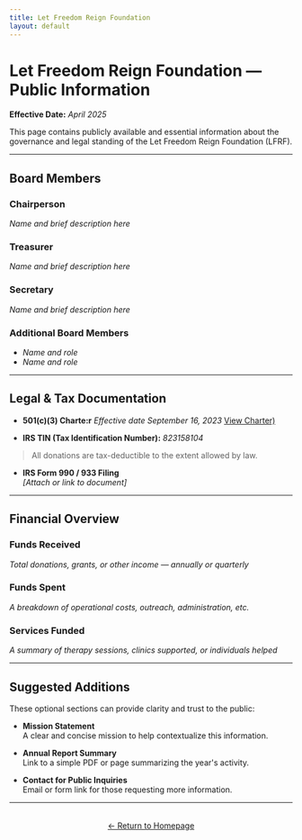 ```yaml
---
title: Let Freedom Reign Foundation
layout: default
---
```

<!-- TOP -->
<div id="top"></div>

# Let Freedom Reign Foundation — Public Information

**Effective Date:** *April 2025*

This page contains publicly available and essential information about the governance and legal standing of the Let Freedom Reign Foundation (LFRF).

---

## Board Members

### Chairperson
*Name and brief description here*

### Treasurer
*Name and brief description here*

### Secretary
*Name and brief description here*

### Additional Board Members
- *Name and role*
- *Name and role*

---

## Legal & Tax Documentation

- **501(c)(3) Charte:r** *Effective date September 16, 2023* [View Charter)](assets/documents/lfrf-5013c-paperwork.pdf)

- **IRS TIN (Tax Identification Number):** *823158104*
> All donations are tax-deductible to the extent allowed by law.

- **IRS Form 990 / 933 Filing**  
  *[Attach or link to document]*

---

## Financial Overview

### Funds Received
*Total donations, grants, or other income — annually or quarterly*

### Funds Spent
*A breakdown of operational costs, outreach, administration, etc.*

### Services Funded
*A summary of therapy sessions, clinics supported, or individuals helped*

---

## Suggested Additions

These optional sections can provide clarity and trust to the public:

- **Mission Statement**  
  A clear and concise mission to help contextualize this information.

- **Annual Report Summary**  
  Link to a simple PDF or page summarizing the year's activity.

- **Contact for Public Inquiries**  
  Email or form link for those requesting more information.

---

<p style="text-align: center; margin-top: 2rem;">
  <a href="/lfrf-mock/">← Return to Homepage</a>
</p>
